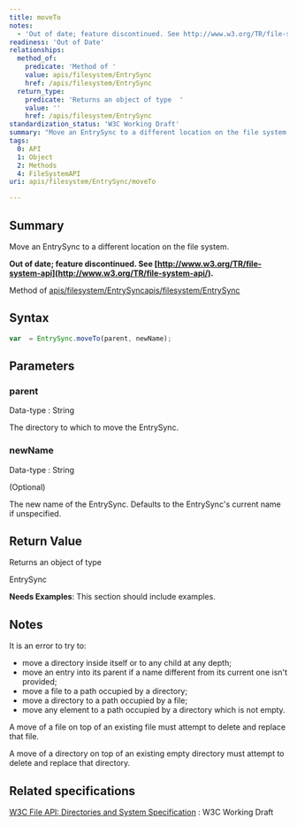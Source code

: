 ```yaml
---
title: moveTo
notes:
  - 'Out of date; feature discontinued. See http://www.w3.org/TR/file-system-api/.'
readiness: 'Out of Date'
relationships:
  method_of:
    predicate: 'Method of '
    value: apis/filesystem/EntrySync
    href: /apis/filesystem/EntrySync
  return_type:
    predicate: 'Returns an object of type  '
    value: ''
    href: /apis/filesystem/EntrySync
standardization_status: 'W3C Working Draft'
summary: "Move an EntrySync to a different location on the file system.\n"
tags:
  0: API
  1: Object
  2: Methods
  4: FileSystemAPI
uri: apis/filesystem/EntrySync/moveTo

---
```

## Summary

Move an EntrySync to a different location on the file system.

**Out of date; feature discontinued. See [http://www.w3.org/TR/file-system-api](http://www.w3.org/TR/file-system-api/).**

Method of [apis/filesystem/EntrySync](/apis/filesystem/EntrySync)[apis/filesystem/EntrySync](/apis/filesystem/EntrySync)

## Syntax

``` js
var  = EntrySync.moveTo(parent, newName);
```

## Parameters

### parent

 Data-type
:   String

 The directory to which to move the EntrySync.

### newName

 Data-type
:   String

(Optional)

The new name of the EntrySync. Defaults to the EntrySync's current name if unspecified.

## Return Value

Returns an object of type

EntrySync

**Needs Examples**: This section should include examples.

## Notes

It is an error to try to:

-   move a directory inside itself or to any child at any depth;
-   move an entry into its parent if a name different from its current one isn't provided;
-   move a file to a path occupied by a directory;
-   move a directory to a path occupied by a file;
-   move any element to a path occupied by a directory which is not empty.

A move of a file on top of an existing file must attempt to delete and replace that file.

A move of a directory on top of an existing empty directory must attempt to delete and replace that directory.

## Related specifications

[W3C File API: Directories and System Specification](http://dev.w3.org/2009/dap/file-system/pub/FileSystem/)
:   W3C Working Draft
